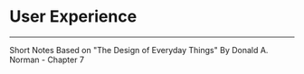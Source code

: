 # User Experience
***
Short Notes Based on "The Design of Everyday Things" By Donald A. Norman  - Chapter 7
